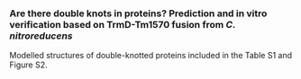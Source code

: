 ### Are there double knots in proteins? Prediction and in vitro verification based on TrmD-Tm1570 fusion from <em> C. nitroreducens </em>

Modelled structures of double-knotted proteins included in the Table S1 and Figure S2.
